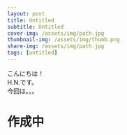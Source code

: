 ```yaml
---
layout: post
title: Untitled
subtitle: Untitled
cover-img: /assets/img/path.jpg
thumbnail-img: /assets/img/thumb.png
share-img: /assets/img/path.jpg
tags: [untitled]
---
```


こんにちは！  
H.N.です。  
今回は。。。

# 作成中
